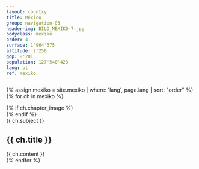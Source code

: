```yaml
---
layout: country
title: México
group: navigation-03
header-img: BILD_MEXIKO-7.jpg
bodyclass: mexiko
order: 4
surface: 1'964'375
altitude: 2'250
gdp: 8'201
population: 127'540'423
lang: pt
ref: mexiko
---
```

{% assign mexiko = site.mexiko | where: 'lang', page.lang | sort: "order" %}
{% for ch in mexiko %}
<section class="box chapter-{{ ch.subject }}" id="{{ ch.subject }}">
    {% if ch.chapter_image %}
        <div class="image grid" style="background-image: url({{ ch.chapter_image | prepend: '/media/img/chapter/' | prepend: site.baseurl }});">
        </div>
    {% endif %}
    <div class="content">
        <span class="chapter-subject">{{ ch.subject }}</span>
        <h1 class="chapter-title">{{ ch.title }}</h1>
    </div>
    {{ ch.content }}
</section>
{% endfor %}
